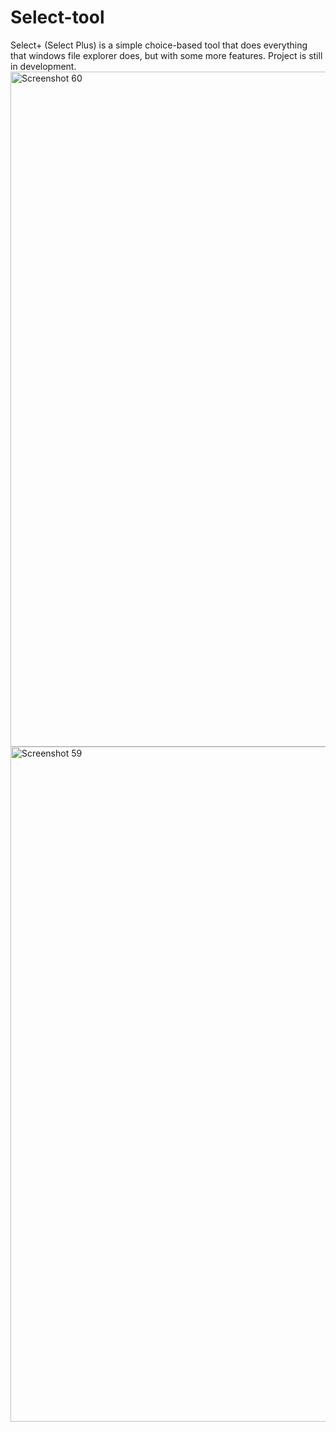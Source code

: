 # Select-tool
Select+ (Select Plus) is a simple choice-based tool that does everything that windows file explorer does, but with some more features. Project is still in development.
<img width="1920" height="1080" alt="Screenshot 60" src="https://github.com/user-attachments/assets/568985c3-22b6-4778-bc6f-855b7dc7a064" />
<img width="1920" height="1080" alt="Screenshot 59" src="https://github.com/user-attachments/assets/44e02210-ef01-41b9-baa2-a71d76b36fba" />
